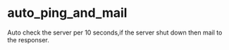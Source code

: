 auto_ping_and_mail
==================

Auto check the server per 10 seconds,if the server shut down then mail to the responser. 
